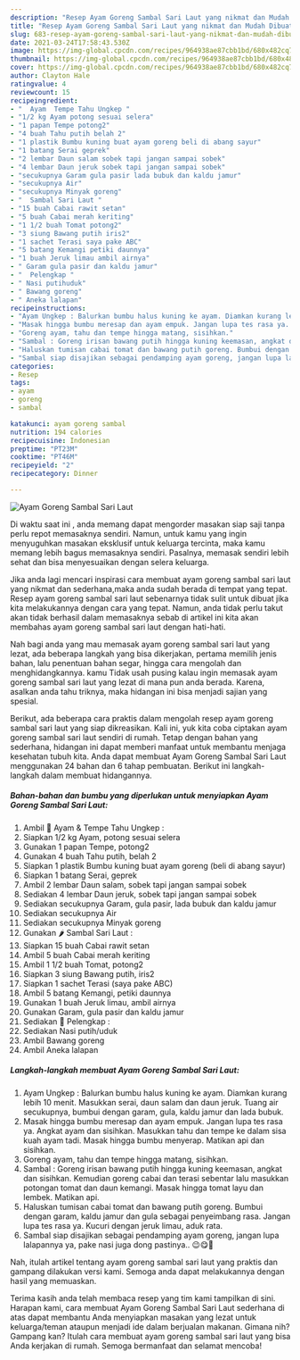 ```yaml
---
description: "Resep Ayam Goreng Sambal Sari Laut yang nikmat dan Mudah Dibuat"
title: "Resep Ayam Goreng Sambal Sari Laut yang nikmat dan Mudah Dibuat"
slug: 683-resep-ayam-goreng-sambal-sari-laut-yang-nikmat-dan-mudah-dibuat
date: 2021-03-24T17:58:43.530Z
image: https://img-global.cpcdn.com/recipes/964938ae87cbb1bd/680x482cq70/ayam-goreng-sambal-sari-laut-foto-resep-utama.jpg
thumbnail: https://img-global.cpcdn.com/recipes/964938ae87cbb1bd/680x482cq70/ayam-goreng-sambal-sari-laut-foto-resep-utama.jpg
cover: https://img-global.cpcdn.com/recipes/964938ae87cbb1bd/680x482cq70/ayam-goreng-sambal-sari-laut-foto-resep-utama.jpg
author: Clayton Hale
ratingvalue: 4
reviewcount: 15
recipeingredient:
- "  Ayam  Tempe Tahu Ungkep "
- "1/2 kg Ayam potong sesuai selera"
- "1 papan Tempe potong2"
- "4 buah Tahu putih belah 2"
- "1 plastik Bumbu kuning buat ayam goreng beli di abang sayur"
- "1 batang Serai geprek"
- "2 lembar Daun salam sobek tapi jangan sampai sobek"
- "4 lembar Daun jeruk sobek tapi jangan sampai sobek"
- "secukupnya Garam gula pasir lada bubuk dan kaldu jamur"
- "secukupnya Air"
- "secukupnya Minyak goreng"
- "  Sambal Sari Laut "
- "15 buah Cabai rawit setan"
- "5 buah Cabai merah keriting"
- "1 1/2 buah Tomat potong2"
- "3 siung Bawang putih iris2"
- "1 sachet Terasi saya pake ABC"
- "5 batang Kemangi petiki daunnya"
- "1 buah Jeruk limau ambil airnya"
- " Garam gula pasir dan kaldu jamur"
- "  Pelengkap "
- " Nasi putihuduk"
- " Bawang goreng"
- " Aneka lalapan"
recipeinstructions:
- "Ayam Ungkep : Balurkan bumbu halus kuning ke ayam. Diamkan kurang lebih 10 menit. Masukkan serai, daun salam dan daun jeruk. Tuang air secukupnya, bumbui dengan garam, gula, kaldu jamur dan lada bubuk."
- "Masak hingga bumbu meresap dan ayam empuk. Jangan lupa tes rasa ya. Angkat ayam dan sisihkan. Masukkan tahu dan tempe ke dalam sisa kuah ayam tadi. Masak hingga bumbu menyerap. Matikan api dan sisihkan."
- "Goreng ayam, tahu dan tempe hingga matang, sisihkan."
- "Sambal : Goreng irisan bawang putih hingga kuning keemasan, angkat dan sisihkan. Kemudian goreng cabai dan terasi sebentar lalu masukkan potongan tomat dan daun kemangi. Masak hingga tomat layu dan lembek. Matikan api."
- "Haluskan tumisan cabai tomat dan bawang putih goreng. Bumbui dengan garam, kaldu jamur dan gula sebagai penyeimbang rasa. Jangan lupa tes rasa ya. Kucuri dengan jeruk limau, aduk rata."
- "Sambal siap disajikan sebagai pendamping ayam goreng, jangan lupa lalapannya ya, pake nasi juga dong pastinya.. 😉😋🤭"
categories:
- Resep
tags:
- ayam
- goreng
- sambal

katakunci: ayam goreng sambal 
nutrition: 194 calories
recipecuisine: Indonesian
preptime: "PT23M"
cooktime: "PT46M"
recipeyield: "2"
recipecategory: Dinner

---
```



![Ayam Goreng Sambal Sari Laut](https://img-global.cpcdn.com/recipes/964938ae87cbb1bd/680x482cq70/ayam-goreng-sambal-sari-laut-foto-resep-utama.jpg)

Di waktu  saat ini , anda memang dapat mengorder masakan siap saji tanpa perlu repot memasaknya sendiri. Namun, untuk kamu yang ingin menyuguhkan masakan eksklusif untuk keluarga tercinta, maka kamu memang lebih bagus memasaknya sendiri. Pasalnya, memasak sendiri lebih sehat dan bisa menyesuaikan dengan selera keluarga.

Jika anda lagi mencari inspirasi cara membuat ayam goreng sambal sari laut yang nikmat dan sederhana,maka anda sudah berada di tempat yang tepat. Resep ayam goreng sambal sari laut  sebenarnya tidak sulit untuk dibuat jika kita melakukannya dengan cara yang tepat. Namun, anda tidak perlu takut akan tidak berhasil dalam memasaknya 
sebab di artikel ini kita akan membahas ayam goreng sambal sari laut dengan hati-hati.  



Nah bagi anda yang mau memasak ayam goreng sambal sari laut yang lezat, ada beberapa langkah yang bisa dikerjakan, pertama memilih jenis bahan, lalu penentuan bahan segar, hingga cara mengolah dan menghidangkannya. kamu Tidak usah pusing kalau ingin memasak ayam goreng sambal sari laut yang lezat di mana pun anda berada. Karena, asalkan anda  tahu triknya, maka hidangan ini bisa menjadi sajian yang spesial.

Berikut, ada beberapa cara praktis  dalam mengolah resep ayam goreng sambal sari laut yang siap dikreasikan. Kali ini, yuk kita coba ciptakan ayam goreng sambal sari laut sendiri di rumah. Tetap dengan bahan yang sederhana, hidangan ini dapat memberi manfaat untuk membantu menjaga kesehatan tubuh kita. Anda dapat membuat Ayam Goreng Sambal Sari Laut menggunakan 24 bahan dan 6 tahap pembuatan. Berikut ini langkah-langkah dalam membuat hidangannya.

<!--inarticleads1-->

##### Bahan-bahan dan bumbu yang diperlukan untuk menyiapkan Ayam Goreng Sambal Sari Laut:

1. Ambil  🍗 Ayam &amp; Tempe Tahu Ungkep :
1. Siapkan 1/2 kg Ayam, potong sesuai selera
1. Gunakan 1 papan Tempe, potong2
1. Gunakan 4 buah Tahu putih, belah 2
1. Siapkan 1 plastik Bumbu kuning buat ayam goreng (beli di abang sayur)
1. Siapkan 1 batang Serai, geprek
1. Ambil 2 lembar Daun salam, sobek tapi jangan sampai sobek
1. Sediakan 4 lembar Daun jeruk, sobek tapi jangan sampai sobek
1. Sediakan secukupnya Garam, gula pasir, lada bubuk dan kaldu jamur
1. Sediakan secukupnya Air
1. Sediakan secukupnya Minyak goreng
1. Gunakan  🌶 Sambal Sari Laut :
1. Siapkan 15 buah Cabai rawit setan
1. Ambil 5 buah Cabai merah keriting
1. Ambil 1 1/2 buah Tomat, potong2
1. Siapkan 3 siung Bawang putih, iris2
1. Siapkan 1 sachet Terasi (saya pake ABC)
1. Ambil 5 batang Kemangi, petiki daunnya
1. Gunakan 1 buah Jeruk limau, ambil airnya
1. Gunakan  Garam, gula pasir dan kaldu jamur
1. Sediakan  🥒 Pelengkap :
1. Sediakan  Nasi putih/uduk
1. Ambil  Bawang goreng
1. Ambil  Aneka lalapan




<!--inarticleads2-->

##### Langkah-langkah membuat Ayam Goreng Sambal Sari Laut:

1. Ayam Ungkep : Balurkan bumbu halus kuning ke ayam. Diamkan kurang lebih 10 menit. Masukkan serai, daun salam dan daun jeruk. Tuang air secukupnya, bumbui dengan garam, gula, kaldu jamur dan lada bubuk.
1. Masak hingga bumbu meresap dan ayam empuk. Jangan lupa tes rasa ya. Angkat ayam dan sisihkan. Masukkan tahu dan tempe ke dalam sisa kuah ayam tadi. Masak hingga bumbu menyerap. Matikan api dan sisihkan.
1. Goreng ayam, tahu dan tempe hingga matang, sisihkan.
1. Sambal : Goreng irisan bawang putih hingga kuning keemasan, angkat dan sisihkan. Kemudian goreng cabai dan terasi sebentar lalu masukkan potongan tomat dan daun kemangi. Masak hingga tomat layu dan lembek. Matikan api.
1. Haluskan tumisan cabai tomat dan bawang putih goreng. Bumbui dengan garam, kaldu jamur dan gula sebagai penyeimbang rasa. Jangan lupa tes rasa ya. Kucuri dengan jeruk limau, aduk rata.
1. Sambal siap disajikan sebagai pendamping ayam goreng, jangan lupa lalapannya ya, pake nasi juga dong pastinya.. 😉😋🤭




Nah, itulah artikel tentang  ayam goreng sambal sari laut  yang praktis dan gampang dilakukan versi kami. Semoga anda dapat melakukannya dengan hasil yang memuaskan. 

Terima kasih anda telah membaca resep yang tim kami tampilkan di sini. Harapan kami, cara membuat  Ayam Goreng Sambal Sari Laut sederhana di atas dapat membantu Anda menyiapkan masakan yang lezat untuk keluarga/teman ataupun menjadi ide dalam berjualan makanan. Gimana nih? Gampang kan? Itulah cara membuat ayam goreng sambal sari laut yang bisa Anda kerjakan di rumah. Semoga bermanfaat dan selamat mencoba!

